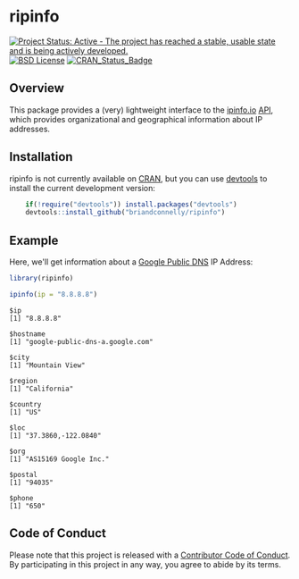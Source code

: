 # ripinfo

[![Project Status: Active - The project has reached a stable, usable state and is being actively developed.](http://www.repostatus.org/badges/latest/active.svg)](http://www.repostatus.org/#active)
[![BSD License](https://img.shields.io/badge/license-BSD-brightgreen.svg)](https://opensource.org/licenses/BSD-2-Clause)
[![CRAN_Status_Badge](http://www.r-pkg.org/badges/version/ripinfo)](https://cran.r-project.org/package=ripinfo)


## Overview

This package provides a (very) lightweight interface to the [ipinfo.io](https://ipinfo.io) [API](https://ipinfo.io/developers), which provides organizational and geographical information about IP addresses.


## Installation

ripinfo is not currently available on [CRAN](http://cran.r-project.org), but you can use [devtools](http://cran.r-project.org/web/packages/devtools/index.html) to install the current development version:
                                                                                
```r                                                                           
    if(!require("devtools")) install.packages("devtools")
    devtools::install_github("briandconnelly/ripinfo")
```

## Example

Here, we'll get information about a [Google Public DNS](https://developers.google.com/speed/public-dns/) IP Address:

```r
library(ripinfo)

ipinfo(ip = "8.8.8.8")

```

```
$ip
[1] "8.8.8.8"

$hostname
[1] "google-public-dns-a.google.com"

$city
[1] "Mountain View"

$region
[1] "California"

$country
[1] "US"

$loc
[1] "37.3860,-122.0840"

$org
[1] "AS15169 Google Inc."

$postal
[1] "94035"

$phone
[1] "650"
```


## Code of Conduct

Please note that this project is released with a [Contributor Code of Conduct](CONDUCT.md).
By participating in this project in any way, you agree to abide by its terms.
